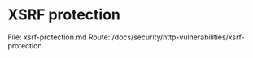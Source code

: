 # XSRF protection

File: xsrf-protection.md
Route: /docs/security/http-vulnerabilities/xsrf-protection
